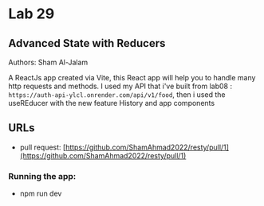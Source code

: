 # Lab 29
## Advanced State with Reducers
Authors: Sham Al-Jalam

A ReactJs app created via Vite, this React app will help you to handle many http requests and methods.
I used my API that i've built from lab08 : `https://auth-api-ylcl.onrender.com/api/v1/food`,
then i used the useREducer with the new feature History and app components
## URLs

*  pull request: [https://github.com/ShamAhmad2022/resty/pull/1](https://github.com/ShamAhmad2022/resty/pull/1)


### Running the app:
* npm run dev